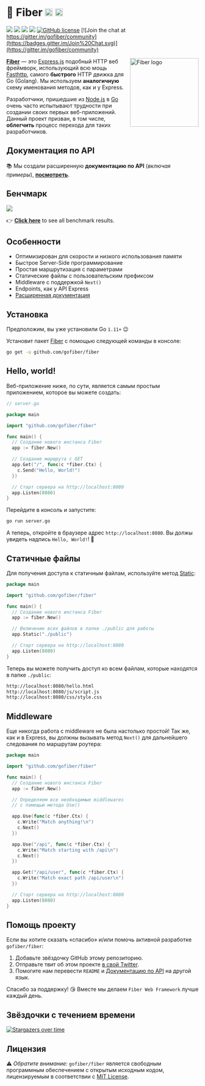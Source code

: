 # 🚀 Fiber  <a href="https://github.com/gofiber/fiber/blob/master/README.md"><img width="20px" src="https://github.com/gofiber/docs/blob/master/static/flags/en.svg" alt="en"/></a> <a href="https://github.com/gofiber/fiber/blob/master/.github/README_CH.md"><img width="20px" src="https://github.com/gofiber/docs/blob/master/static/flags/ch.svg" alt="ch"/></a>

[![](https://img.shields.io/github/release/gofiber/fiber)](https://github.com/gofiber/fiber/releases) ![](https://img.shields.io/github/languages/top/gofiber/fiber) [![](https://godoc.org/github.com/gofiber/fiber?status.svg)](https://godoc.org/github.com/gofiber/fiber) ![](https://goreportcard.com/badge/github.com/gofiber/fiber) [![GitHub license](https://img.shields.io/github/license/gofiber/fiber.svg)](https://github.com/gofiber/fiber/blob/master/LICENSE) [![Join the chat at https://gitter.im/gofiber/community](https://badges.gitter.im/Join%20Chat.svg)](https://gitter.im/gofiber/community)

<img align="right" height="180px" src="https://github.com/gofiber/docs/blob/master/static/logo_320px_trans.png" alt="Fiber logo" />

**[Fiber](https://github.com/gofiber/fiber)** — это [Express.js](https://expressjs.com/en/4x/api.html) подобный HTTP веб фреймворк, использующий всю мощь [Fasthttp](https://github.com/valyala/fasthttp), самого **быстрого** HTTP движка для Go (Golang). Мы используем **аналогичную** схему именования методов, как и у Express.

Разработчики, пришедшие из [Node.js](https://nodejs.org/en/about/) в [Go](https://golang.org/doc/) очень часто испытывают трудности при создании своих первых веб-приложений. Данный проект призван, в том числе, **облегчить** процесс перехода для таких разработчиков.

## Документация по API

📚 Мы создали расширенную **документацию по API** (_включая примеры_), **[посмотреть](https://fiber.wiki/)**.

## Бенчмарк

[![](https://fiber.wiki/static/benchmarks/benchmark.png)](https://fiber.wiki/#/benchmarks)

👉 **[Click here](https://fiber.wiki/#/benchmarks)** to see all benchmark results.

## Особенности

- Оптимизирован для скорости и низкого использования памяти
- Быстрое Server-Side программирование
- Простая маршрутизация с параметрами
- Статические файлы с пользовательским префиксом
- Middleware с поддержкой `Next()`
- Endpoints, как у API Express
- [Расширенная документация](https://fiber.wiki/)

## Установка

Предположим, вы уже установили Go `1.11+` 😉

Установит пакет [Fiber](https://github.com/gofiber/fiber) с помощью следующей команды в консоле:

```bash
go get -u github.com/gofiber/fiber
```

## Hello, world!

Веб-приложение ниже, по сути, является самым простым приложением, которое вы можете создать:

```go
// server.go

package main

import "github.com/gofiber/fiber"

func main() {
  // Создание нового инстанса Fiber
  app := fiber.New()

  // Создание маршрута с GET
  app.Get("/", func(c *fiber.Ctx) {
    c.Send("Hello, World!")
  })

  // Старт сервера на http://localhost:8080
  app.Listen(8080)
}
```

Перейдите в консоль и запустите:

```bash
go run server.go
```

А теперь, откройте в браузере адрес `http://localhost:8080`. Вы должы увидеть надпись `Hello, World!`! 🎉

## Статичные файлы

Для получения доступа к статичным файлам, используйте метод [Static](https://fiber.wiki/#/?id=static-files):

```go
package main

import "github.com/gofiber/fiber"

func main() {
  // Создание нового инстанса Fiber
  app := fiber.New()

  // Включение всех файлов в папке ./public для работы
  app.Static("./public")

  // Старт сервера на http://localhost:8080
  app.Listen(8080)
}
```

Теперь вы можете получить доступ ко всем файлам, которые находятся в папке `./public`:

```bash
http://localhost:8080/hello.html
http://localhost:8080/js/script.js
http://localhost:8080/css/style.css
```

## Middleware

Еще никогда работа с middleware не была настолько простой! Так же, как и в Express, вы должны вызывать метод `Next()` для дальнейшего следования по маршрутам роутера:

```go
package main

import "github.com/gofiber/fiber"

func main() {
  // Создание нового инстанса Fiber
  app := fiber.New()

  // Определяем все необходимые middlewares
  // с помощью метода Use()

  app.Use(func(c *fiber.Ctx) {
    c.Write("Match anything!\n")
    c.Next()
  })

  app.Use("/api", func(c *fiber.Ctx) {
    c.Write("Match starting with /api\n")
    c.Next()
  })

  app.Get("/api/user", func(c *fiber.Ctx) {
    c.Write("Match exact path /api/user\n")
  })

  // Старт сервера на http://localhost:8080
  app.Listen(8080)
}
```

## Помощь проекту

Если вы хотите сказать «спасибо» и/или помочь активной разработке `gofiber/fiber`:

1. Добавьте звёздочку GitHub этому репозиторию.
2. Отправьте твит об этом проекте [в свой Twitter](https://twitter.com/intent/tweet?text=%F0%9F%94%8C%20Fiber%20is%20an%20Express.js%20inspired%20Go%20web%20framework%20build%20on%20%F0%9F%9A%80%20Fasthttp%20https%3A%2F%2Fgithub.com%2Fgofiber%2Ffiber).
3. Помогите нам перевести `README` и [Документацию по API](https://fiber.wiki/) на другой язык.

Спасибо за поддержку! 😘 Вместе мы делаем `Fiber Web Framework` лучше каждый день.

## Звёздочки с течением времени

[![Stargazers over time](https://starchart.cc/gofiber/fiber.svg)](https://starchart.cc/gofiber/fiber)

## Лицензия

⚠️ _Обратите внимание:_ `gofiber/fiber` является свободным программным обеспечением с открытым исходным кодом, лицензируемым в соответствии с [MIT License](LICENSE).
